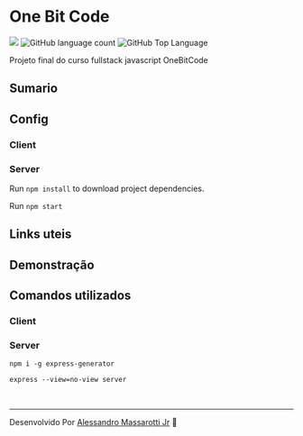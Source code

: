 # One Bit Code

<p>
  <img src="https://img.shields.io/badge/made%20by-Alessandro%20Massarotti%20Jr-e00000?style=flat-square">
  <img alt="GitHub language count" src="https://img.shields.io/github/languages/count/alessandro-massarotti-Jr/OneBitCode-EverNote?color=e00000&style=flat-square">
  <img alt="GitHub Top Language" src="https://img.shields.io/github/languages/top/alessandro-massarotti-Jr/OneBitCode-EverNote?color=e00000&style=flat-square">
</p>


Projeto final do curso fullstack javascript OneBitCode

## Sumario

## Config

### Client

### Server

Run `npm install` to download project dependencies.

Run `npm start`

## Links uteis

## Demonstração

## Comandos utilizados

### Client

### Server

`npm i -g express-generator`

`express --view=no-view server`


<br>

---

Desenvolvido Por [Alessandro Massarotti Jr](https://github.com/alessandro-massarotti-jr) 🤖